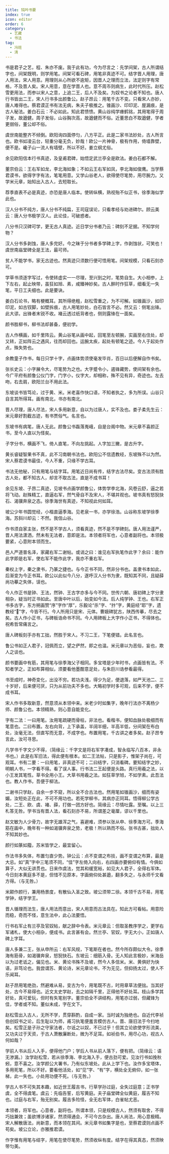 ```yaml
---
title: 钝吟书要
index: true
icon: editor
order: 6
category:
  - 艺藏
  - 书法
tag:
  - 冯班
  - 清
---
```


书是君子之艺，程、朱亦不废。我于此有功，今为尽言之：先学间架，古人所谓结字也，间架既明，则学用笔。间架可看石碑，用笔非真迹不可。结字晋人用理，唐人用法，宋人用意。用理则从心所欲不逾矩，因晋人之理而立法，法定则字有常格，不及晋人矣。宋人用意，意在学晋人也。意不周币则病生，此时代所压。赵松雪更用法，而参以宋人之意，上追二王，后人不及矣。为奴书之论者不知也。唐人行书皆出二王，宋人行书多出颜鲁公。赵子昂云：用笔千古不变。只看宋人亦妙，唐人难得也。蔡君谟正书有法无病，朱夫子极推之。锥画沙、印印泥、屋漏痕，是古人秘法。姜白石云：不必如此。知此君愦愦。黄山谷纯学瘗鹤铭，其用笔得于周子发，故遒健。周子发俗，山谷胸次高，故遒健而不俗。近董思白不取遒健，学者更弱俗，董公却不俗。  

虞世南能整齐不倾倒。欧阳询四面停匀，八方平正。此是二家书法妙处，古人所言也。欧书如凌云台，轻重分毫无负，妙哉！欧公一片神骨，极有作用，倚墙靠壁，便不是。巉子山一流人有墙壁，所以不好。姜立纲尤俗。  

余见欧阳信本行书真迹，及皇甫君碑，始悟定武兰亭全是欧法。姜白石都不解。  

董宗伯云：王右军如龙，李北海如象；不如云王右军如凤，李北海如俊鹰。当学蔡君谟书，欲得字字有法，笔笔用意。又学山谷老人，欲得使尽笔势，用尽腕力。又学米元章，始知出入古人，去短取长。  

荐季直表不必是真迹，亦恐是唐人临本。使转纵横，熟视殆不似正书，徐季海似学此也。  

汉人分书不纯方，唐人分书不纯扁，王司寇误论，只看孝经与劝进碑尔。顾云美云：唐人分书极学汉人。此论佳，可破惑者。  

八分书只汉碑可学，更无古人真迹。近日学分书者乃云：碑刻不足据。不知学何物？  

汉人分书多剥蚀，唐人多完好。今之昧于分书者多学碑上字，作剥蚀状，可笑也！虞世南庙堂碑全是王法，最可师。  

贫人不能学书，家无古迹也。然真迹只须数行便可悟用笔。间架规模，只看石刻亦可。  

学草书须逐字写过，令使转虚实一一尽理，至兴到之时，笔势自生。大小相参，上下左右，起止映带，虽狂如旭、素，咸臻神妙矣。古人醉时作狂草，细看无一失笔，平日工夫细也。此是要诀。  

姜白石论书，略有梗概耳。其所得绝粗，赵松雪重之，为不可解。如锥画沙，如印印泥，如古钗脚，如壁拆痕，古人用笔妙处，白石皆言不必。然又云：侧笔出锋。此大谬。出锋者末锐不收。褚云透过纸背者也，侧则露锋在一面矣。  

颜书胜柳书，柳书法却甚备，便初学。  

古人作横画，如千里阵云。黄山谷笔从画中起，回笔至左顿腕，实画至右住处，却又转，正如阵云之遇风，往而却回也。运腕太疾，起处有顿笔之迹。今人于起处作点，殊失势也。  

余教童子作书，每日只学十字，点画体势须使毫发毕肖，百日以后便解自作书矣。  

张长史云：小字展令大，尽笔势为之也。大字蹙令小，遏锋藏势，使间架有余也。今广平府有颜鲁公仪门字，门字小，仪字大，却相称，殊不见有异，奇迹也。左去吻，右去肩，欧阳兰台不用此法。  

东坡谈书皆笃论，过于黄、米。米老喜作快口语，不知者执之，多为所误。山谷只自言其所得耳。画有南北，书亦有南北。  

晋人尽理，唐人尽法，宋人多用新意，自以为过唐人，实不及也。娄子柔先生云：米元章好割截古迹，有书贾俗气。名言也。  

东坡书有病笔，唐人无此。颜鲁公书磊落嵬峨，自是台阁中物。米元章不喜颜正书，至今人直以为怪矣。  

子字分书，横画不飞，倚人直笔，不向左挑起。人字加三撇，是古升字。  

黄长睿疑智果书不真，此不习南朝书法也。欧阳公不信遗教经，东坡殊不以为然。宋人蔡君谟书最佳，今人不重，只缘不学古耳。  

书法无他秘，只有用笔与结字耳。用笔近日尚有传，结字古法尽矣。变古法须有胜古人处，都不知古人，却言不取古法，直是不成书耳！  

余见东坡、子昂二真迹，见坡书点画学颜鲁公，体势学李北海，风卷云舒，逼之若将飞动。赵殊精工，直逼右军，然气骨自不及宋人，不堪并观也。坡书真有怒猊抉石、渴骥奔泉之态。徐季海世有真迹，不知视此何如耳。  

坡公少年书圆觉经，小楷直逼季海。见老泉一书，亦学徐浩。山谷称东坡学徐季海。苏斜川却云：不然。我信山谷。  

作书须自家主张，然不是不学古人，须看真迹，然不是不学碑刻。唐人用法谨严，晋人用法潇洒，然未有无法者，意即是法。本领者将军也，心意者副将也。本领极要紧，心意附本领而生。  

邑人严道普名泽，家藏右军二谢帖。或诮之曰：谁见右军执笔作此字？余曰：能作此字即是右军，使右军不能作此字，我亦不重右军。  

秦权上字，秦之隶书，乃篆之捷也。与今正书不同，然非分书也。盖隶书本如此，后渐变为今正书耳。欧公以此似今八分，遂呼汉人分书为隶，既知其不同，且疑薛尚功摹之失体，误也。  

今人作正书是钟、王法，然钟、王古字亦多与今不同。世传六朝、唐初碑上字分隶相杂，疑当时正书如此。至唐中叶以后，始变如今法。后人纯学钟、王也。右军正书多古字，东方朔画赞“序”字作“厚”，乐毅论“杀”字、“抃”字，黄庭经“耶”字，遗教经“”字，今皆不行。今人所用只是宋、元体。曹娥碑犹古，陕西传摹，尽去之矣。古人作小正书，与碑板诰命书不同。今人用碑板上大字作小正书，不得体也。祝希哲常痛言之。  

唐人碑板刻手亦有工拙，然胜于宋人。不习二王，下笔便错。此名言也。  

鲁公书如正人君子，冠佩而立，望之俨然，即之也温。米元章以为恶俗，妄也，欺人之谈也。  

颜书要画中有筋，其用笔与徐季海父子相同。多宝塔是少年时书，点画皆有法。不知者学之，正如布算相似，须要看他墨酣意足处，与朱巨川诰参看最得。  

书至成时，神奇变化，出没不穷。若功夫浅，得少为足，便退落，如严天池二、三十岁好，后来便可厌，只为从前功夫不多也。大略初学时多可观，后来不学，便不成书耳。  

宋人作书多取新意，然意须从本领中来。米老少时如集字，晚年行法亦不离杨少师、颜鲁公也。本领精熟，则心意自能变化。  

字有二法：一曰用笔。汝用笔疏硬而骨枯，非法也。看楷书，便知血脉处极细而有笔意也。二曰布置。左右向背，上下承盖，半阔半细，半高半低，分间架在布白处，汝毫无法，但直写而无意，不成字也。布置用笔，千古讲之者多矣。赵子昂专言此，汝可寻思。  

凡学书千字文少不得，（简缘云：千字文是将右军字凑成，智永临写八百本，非永书也。）此是右军旧法，得此便有根本。如二王法帖，只是影子，惟架子尚在，可观耳。书有二要：一曰用笔，非真迹不可；二曰结字，只消看碑。要知结字之妙，明朝人书，一字看不得。看了误人事。行书法二王起便是头路。真行用羲之法，以小王发其笔性。草书全用小王。大草书用羲之法。如狂草学旭，不如学素。此吾法也。教人作书，吾便于柳法。  

二谢书只学赵，自余一步不窥，所以全不合古法也。然用笔如锥画沙，细而有姿媚，汝短处正在此，不可不用功也。若死学柳书，其病亦正同耳。悟得柳公学古处，二王、欧、虞、褚、薛，打做一团方好也。简缘云：尽情吐露。至嘱。以上三札答无咎。学书当有晋人法，看石刻亦不易，所谓差之毫厘，谬以千里也。  

赵文敏为人少骨力，故字无雄浑之气，喜避难，须参以张从申、徐季海方可。季海筋在画中，晚年有一种如渴骥奔泉之势，老极！所以熟而不俗。张书古甚，拙处人不知其妙也。  

颜行如篆如籀，苏米皆学之，最宜留心。  

作法书多失体，布置匀直少势。钟公云：点不变谓之布掞，画不变谓之布算，最是大忌。如“真”字中三笔须不同，“佳”字左倚入向右，右四画亦要俯仰有情。今俱如算子，大似无讲贯也。日来作虞法，觉其和缓宽裕，如见大人君子，全得右军体。今日刻本黄庭多不是，但惜不见原本，字画俯仰处甚遒，翻多失之，与永师千文看方得。（与无咎。）  

米颠作颜行，兼用杨景度，有散仙入圣之致。坡公须带二徐。本领千古不易，用笔学钟，结字学王。  

晋人循理而法生，唐人用法而意出，宋人用意而古法具在。知此方可看帖。用意险而稳，奇而不怪，意生法中，此心法要悟。  

行书右军止有兰亭及官奴帖，献之辞中令表。米元章云：但取圣教序学之，更学右军诸札，使大小相杂，便成书。此言甚有会。然兰亭、官奴，字无大小，正如唐人碑上字耳。  

唐人多兼二王，张从申所云：右军风规，下笔斯在者也。然今所存颇似大令。徐季海有筋骨，如渴骥奔泉，怒猊抉石。东坡云：细筋入骨。无人知此言极妙，米海岳以为过老诋之，偏见也。米、黄论书殊不及坡，然今人多信米。米、黄俱好为快语，非笃论也。我尝谓苏、黄论诗，米元章论书，不为无见，但抑扬太过，使人不乐闻耳。  

赵子昂用笔绝劲，然避难从易，变古为今，用笔既不古，时用章草法便拙。当其好处，古今不易得也。近文太史学赵，去之如隔千里，正得他不好处耳。枝山多学其好处，真可爱玩，但时有失笔别字。董宗伯全不讲结构，用笔亦过弱，但藏锋为佳，学者或不知。董似未成，字在文下。  

赵松雪出入古人，无所不学，贯穿斟酌，自成一家。当时诚为独绝也。自近代李祯伯创奴书之论，后生耻以为师，甫习执笔便羞言模仿古人。晋、唐旧法于今扫地矣。松雪正是子孙之守家法者，尔诋之以奴，不已过乎！但其立论欲使字形流美，又功夫过于天资，于古人萧散廉断处，微为不足耳。如祯伯书，用尽心功，视古人何如哉？  

学前人书从后人入手，便得他门户；学后人书从前人落下，便有把。（简缘云：语无渗漏。）汝学赵松雪，若从徐季海、李北海入手，便古劲可爱。见汝行书如挽秋蚓，意不喜之。汝学颜公大署书，乃有似东坡处。此从上学下也。汝作多宝塔体，多用死笔，所以不好。要看他活处，如“见”字、“有”字，横处全无俯仰，如一张梯，此一失也。小处用功便不死。（与无咎。）  

学古人书不可失其本趣，如近世王履吉书，行草学孙过庭，全失过庭意；正书学虞，全不得虞笔。虞云：先临告誓，后写黄庭。夫子庙堂碑全似黄庭，履吉不知也。过庭与右军，殆无别矣。履吉多险怪，全无右军体，白雀帖尤恶。  

本领者，将军也。心意者，副将也。所谓本领，只是规模古人，然须有取舍，不得巧拙兼效；虽欲博涉诸家，然须得通会，不可今古杂出。唐人尚法，用心意极精。宋人解散唐法，尚新意，而本领在其间。米元章书如集字是也，至蔡君谟则点画不苟矣。坡公立论，亦雅推君谟。  

作字惟有用笔与结字，用笔在使尽笔势，然须收纵有度。结字在得其真态，然须映带匀美。  
